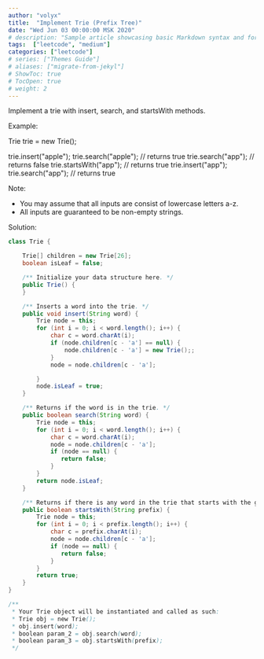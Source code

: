 ```yaml
---
author: "volyx"
title:  "Implement Trie (Prefix Tree)"
date: "Wed Jun 03 00:00:00 MSK 2020"
# description: "Sample article showcasing basic Markdown syntax and formatting for HTML elements."
tags:  ["leetcode", "medium"]
categories: ["leetcode"]
# series: ["Themes Guide"]
# aliases: ["migrate-from-jekyl"]
# ShowToc: true
# TocOpen: true
# weight: 2
---
```


Implement a trie with insert, search, and startsWith methods.

Example:

Trie trie = new Trie();

trie.insert("apple");
trie.search("apple");   // returns true
trie.search("app");     // returns false
trie.startsWith("app"); // returns true
trie.insert("app");
trie.search("app");     // returns true

Note:

- You may assume that all inputs are consist of lowercase letters a-z.
- All inputs are guaranteed to be non-empty strings.

Solution:

```java
class Trie {

    Trie[] children = new Trie[26];
    boolean isLeaf = false;

    /** Initialize your data structure here. */
    public Trie() {
    }

    /** Inserts a word into the trie. */
    public void insert(String word) {
        Trie node = this;
        for (int i = 0; i < word.length(); i++) {
            char c = word.charAt(i);
            if (node.children[c - 'a'] == null) {
                node.children[c - 'a'] = new Trie();;
            }
            node = node.children[c - 'a'];

        }
        node.isLeaf = true;
    }

    /** Returns if the word is in the trie. */
    public boolean search(String word) {
        Trie node = this;
        for (int i = 0; i < word.length(); i++) {
            char c = word.charAt(i);
            node = node.children[c - 'a'];
            if (node == null) {
               return false;
            } 
        }
        return node.isLeaf;
    }

    /** Returns if there is any word in the trie that starts with the given prefix. */
    public boolean startsWith(String prefix) {
        Trie node = this;
        for (int i = 0; i < prefix.length(); i++) {
            char c = prefix.charAt(i);
            node = node.children[c - 'a'];
            if (node == null) {
               return false;
            }
        }
        return true;
    }
}

/**
 * Your Trie object will be instantiated and called as such:
 * Trie obj = new Trie();
 * obj.insert(word);
 * boolean param_2 = obj.search(word);
 * boolean param_3 = obj.startsWith(prefix);
 */
